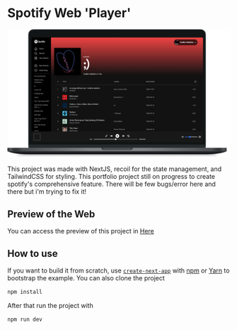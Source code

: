 # Spotify Web 'Player'

<img src="images/spotifyMacbook.png" width="1000"/>

This project was made with NextJS, recoil for the state management, and TailwindCSS for styling. This portfolio project still on progress to create spotify's comprehensive feature. There will be few bugs/error here and there but i'm trying to fix it!

## Preview of the Web

You can access the preview of this project in [Here](http://andikay.me)

## How to use

If you want to build it from scratch, use [`create-next-app`](https://github.com/vercel/next.js/tree/canary/packages/create-next-app) with [npm](https://docs.npmjs.com/cli/init) or [Yarn](https://yarnpkg.com/lang/en/docs/cli/create/) to bootstrap the example. You can also clone the project

```bash
npm install
```

After that run the project with

```bash
npm run dev
```

